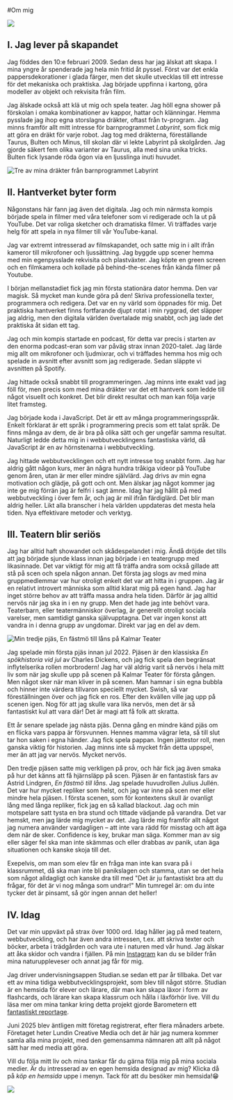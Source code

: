 #Om mig

![](/assets/images/content/about/om-mig.jpg)

## I. Jag lever på skapandet

Jag föddes den 10:e februari 2009. Sedan dess har jag älskat att skapa. I mina yngre år spenderade jag hela min fritid åt pyssel. Först var det enkla pappersdekorationer i glada färger, men det skulle utvecklas till ett intresse för det mekaniska och praktiska. Jag började uppfinna i kartong, göra modeller av objekt och rekvisita från film.

Jag älskade också att klä ut mig och spela teater. Jag höll egna shower på förskolan i omaka kombinationer av kappor, hattar och klänningar. Hemma pysslade jag ihop egna storslagna dräkter, oftast från tv-program. Jag minns framför allt mitt intresse för barnprogrammet _Labyrint_, som fick mig att göra en dräkt för varje robot. Jag tog med dräkterna, föreställande Taurus, Bulten och Minus, till skolan där vi lekte Labyrint på skolgården. Jag gjorde säkert fem olika varianter av Taurus, alla med sina unika tricks. Bulten fick lysande röda ögon via en ljusslinga inuti huvudet.

![Tre av mina dräkter från barnprogrammet Labyrint](/assets/images/content/about/labyrint-drakter.jpg)

## II. Hantverket byter form

Någonstans här fann jag även det digitala. Jag och min närmsta kompis började spela in filmer med våra telefoner som vi redigerade och la ut på YouTube. Det var roliga sketcher och dramatiska filmer. Vi träffades varje helg för att spela in nya filmer till vår YouTube-kanal.

Jag var extremt intresserad av filmskapandet, och satte mig in i allt ifrån kameror till mikrofoner och ljussättning. Jag byggde upp scener hemma med min egenpysslade rekvisita och plastväxter. Jag köpte en green screen och en filmkamera och kollade på behind-the-scenes från kända filmer på Youtube.

I början mellanstadiet fick jag min första stationära dator hemma. Den var magisk. Så mycket man kunde göra på den! Skriva professionella texter, programmera och redigera. Det var en ny värld som öppnades för mig. Det praktiska hantverket finns fortfarande djupt rotat i min ryggrad, det släpper jag aldrig, men den digitala världen övertalade mig snabbt, och jag lade det praktiska åt sidan ett tag.

Jag och min kompis startade en podcast, för detta var precis i starten av den enorma podcast-eran som var påväg strax innan 2020-talet. Jag lärde mig allt om mikrofoner och ljudmixrar, och vi träffades hemma hos mig och spelade in avsnitt efter avsnitt som jag redigerade. Sedan släppte vi avsnitten på Spotify.

Jag hittade också snabbt till programmeringen. Jag minns inte exakt vad jag föll för, men precis som med mina dräkter var det ett hantverk som ledde till något visuellt och konkret. Det blir direkt resultat och man kan följa varje litet framsteg.

Jag började koda i JavaScript. Det är ett av många programmeringsspråk. Enkelt förklarat är ett språk i programmering precis som ett talat språk. De finns många av dem, de är bra på olika sätt och ger ungefär samma resultat. Naturligt ledde detta mig in i webbutvecklingens fantastiska värld, då JavaScript är en av hörnstenarna i webbutveckling.

Jag hittade webbutvecklingen och ett nytt intresse tog snabbt form. Jag har aldrig gått någon kurs, mer än några hundra tråkiga videor på YouTube genom åren, utan är mer eller mindre självlärd. Jag drivs av min egna motivation och glädje, på gott och ont. Men älskar jag något kommer jag inte ge mig förrän jag är felfri i sagt ämne. Idag har jag hållit på med webbutveckling i över fem år, och jag är mil ifrån färdiglärd. Det blir man aldrig heller. Likt alla branscher i hela världen uppdateras det mesta hela tiden. Nya effektivare metoder och verktyg.

## III. Teatern blir seriös

Jag har alltid haft showandet och skådespelandet i mig. Ändå dröjde det tills att jag började sjunde klass innan jag började i en teatergrupp med likasinnade. Det var viktigt för mig att få träffa andra som också gillade att stå på scen och spela någon annan. Det första jag slogs av med mina gruppmedlemmar var hur otroligt enkelt det var att hitta in i gruppen. Jag är en relativt introvert människa som alltid klarat mig på egen hand. Jag har inget större behov av att träffa massa andra hela tiden. Därför är jag alltid nervös när jag ska in i en ny grupp. Men det hade jag inte behövt vara. Teaterbarn, eller teatermänniskor överlag, är generellt otroligt sociala varelser, men samtidigt ganska självupptagna. Det var ingen konst att vandra in i denna grupp av ungdomar. Direkt var jag en del av dem.

![Min tredje pjäs, En fästmö till låns på Kalmar Teater](/assets/images/content/about/En-fastmo-till-lans.jpg)

Jag spelade min första pjäs innan jul 2022. Pjäsen är den klassiska _En spökhistoria vid jul_ av Charles Dickens, och jag fick spela den begränsat inflytelserika rollen morbrodern! Jag har väl aldrig varit så nervös i hela mitt liv som när jag skulle upp på scenen på Kalmar Teater för första gången. Men något sker när man kliver in på scenen. Man hamnar i sin egna bubbla och hinner inte värdera tillvaron speciellt mycket. Swish, så var föreställningen över och jag fick en ros. Efter den kvällen ville jag upp på scenen igen. Nog för att jag skulle vara lika nervös, men det är så fantastiskt kul att vara där! Det är magi att få folk att skratta.

Ett år senare spelade jag nästa pjäs. Denna gång en mindre känd pjäs om en flicka vars pappa är försvunnen. Hennes mamma vägrar leta, så till slut tar hon saken i egna händer. Jag fick spela pappan. Ingen jättestor roll, men ganska viktig för historien. Jag minns inte så mycket från detta uppspel, mer än att jag var nervös. Mycket nervös.

Den tredje pjäsen satte mig verkligen på prov, och här fick jag även smaka på hur det känns att få hjärnsläpp på scen. Pjäsen är en fantastisk fars av Astrid Lindgren, _En fästmö till låns_. Jag spelade huvudrollen Julius Jullén. Det var hur mycket repliker som helst, och jag var inne på scen mer eller mindre hela pjäsen. I första scenen, som för kontextens skull är ovanligt lång med långa repliker, fick jag en så kallad blackout. Jag och min motspelare satt tysta en bra stund och tittade vädjande på varandra. Det var hemskt, men jag lärde mig mycket av det. Jag lärde mig framför allt något jag numera använder vardagligen – att inte vara rädd för misstag och att äga dem när de sker. Confidence is key, brukar man säga. Kommer man av sig eller säger fel ska man inte skämmas och eller drabbas av panik, utan äga situationen och kanske skoja till det.

Exepelvis, om man som elev får en fråga man inte kan svara på i klassrummet, då ska man inte bli panikslagen och stamma, utan se det hela som något alldagligt och kanske dra till med "Det är ju fantastiskt bra att du frågar, för det är vi nog många som undrar!" Min tumregel är: om du inte tycker det är pinsamt, så gör ingen annan det heller!

## IV. Idag

Det var min uppväxt på strax över 1000 ord. Idag håller jag på med teatern, webbutveckling, och har även andra intressen, t.ex. att skriva texter och böcker, arbeta i trädgården och vara ute i naturen med vår hund. Jag älskar att åka skidor och vandra i fjällen. På min [Instagram](https://instagram.com/theodor_lundin) kan du se bilder från mina naturuppleveser och annat jag får för mig.

Jag driver undervisningsappen Studian.se sedan ett par år tillbaka. Det var ett av mina tidiga webbutvecklingsprojekt, som blev till något större. Studian är en hemsida för elever och lärare, där man kan skapa läxor i form av flashcards, och lärare kan skapa klassrum och hålla i läxförhör live. Vill du läsa mer om mina tankar kring detta projekt gjorde Barometern ett [fantastiskt reportage](https://www.barometern.se/artikel/theodor-16-har-utvecklat-en-egen-skolplattform-kan-hjalpa-andra/).

Juni 2025 blev äntligen mitt företag registrerat, efter flera månaders arbete. Företaget heter Lundin Creative Media och det är här jag numera kommer samla alla mina projekt, med den gemensamma nämnaren att allt på något sätt har med media att göra.

Vill du följa mitt liv och mina tankar får du gärna följa mig på mina sociala medier. Är du intresserad av en egen hemsida designad av mig? Klicka då på _köp en hemsida_ uppe i menyn. Tack för att du besöker min hemsida!😁

![](/assets/images/content/about/fjallen.jpg)
